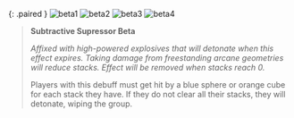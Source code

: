 {: .paired }
![beta1]
![beta2]
![beta3]
![beta4]

> **Subtractive Supressor Beta**
>
> *Affixed with high-powered explosives that will detonate when this effect
> expires. Taking damage from freestanding arcane geometries will reduce stacks.
> Effect will be removed when stacks reach 0.*
>
> Players with this debuff must get hit by a blue sphere or orange cube for each
> stack they have. If they do not clear all their stacks, they will detonate,
> wiping the group.

[beta1]: /aai/lala/debuffs/subtractive-beta-1.png#debuff
[beta2]: /aai/lala/debuffs/subtractive-beta-2.png#debuff
[beta3]: /aai/lala/debuffs/subtractive-beta-3.png#debuff
[beta4]: /aai/lala/debuffs/subtractive-beta-4.png#debuff
